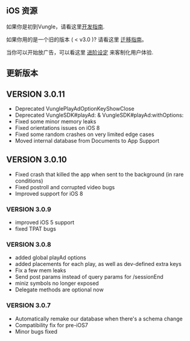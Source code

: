 ## iOS 资源

如果你是初到Vungle，请看这里[开发指南](https://github.com/Vungle/vungle-resources/blob/master/%E4%B8%AD%E6%96%87/iOS-resources/iOS-dev-guide.md).

如果你用的是一个旧的版本 ( < v3.0 )? 请看这里 [迁移指南](https://github.com/Vungle/vungle-resources/blob/master/%E4%B8%AD%E6%96%87/iOS-resources/iOS-migration-guide.md)。

当你可以开始放广告，可以看这里 [进阶设定](https://github.com/Vungle/vungle-resources/blob/master/%E4%B8%AD%E6%96%87/iOS-resources/iOS-advanced-settings.md) 来客制化用户体验.

## 更新版本

## VERSION 3.0.11
* Deprecated VunglePlayAdOptionKeyShowClose
* Deprecated VungleSDK#playAd: & VungleSDK#playAd:withOptions:
* Fixed some minor memory leaks
* Fixed orientations issues on iOS 8
* Fixed some random crashes on very limited edge cases
* Moved internal database from Documents to App Support

## VERSION 3.0.10
* Fixed crash that killed the app when sent to the background (in rare conditions)
* Fixed postroll and corrupted video bugs
* Improved support for iOS 8

### VERSION 3.0.9

* improved iOS 5 support
* fixed TPAT bugs

### VERSION 3.0.8

* added global playAd options
* added placements for each play, as well as dev-defined extra keys
* Fix a few mem leaks
* Send post params instead of query params for /sessionEnd
* miniz symbols no longer exposed
* Delegate methods are optional now

### VERSION 3.0.7
* Automatically remake our database when there's a schema change
* Compatibility fix for pre-iOS7
* Minor bugs fixed
